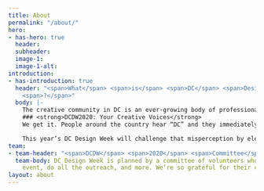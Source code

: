 ```yaml
---
title: About
permalink: "/about/"
hero:
- has-hero: true
  header: 
  subheader: 
  image-1: 
  image-1-alt: 
introduction:
- has-introduction: true
  header: "<span>What</span> <span>is</span> <span>DC</span> <span>Design</span> <span>Week</span>
    <span>?</span>"
  body: |-
    The creative community in DC is an ever-growing body of professionals, makers, and voices working across disciplines. Hosted and produced by AIGA DC, DC Design Week is an annual celebration of that community.
    ### <strong>DCDW2020: Your Creative Voices</strong>
    We get it. People around the country hear “DC” and they immediately imagine lobbyists on Capitol Hill and buttoned-up professionals with offices on K Street. But those of us who live here know we’re so much more than that.

    This year’s DC Design Week will challenge that misperception by elevating the creative energy that flows through the DMV. Your energy. We’re here to show the world that we — the people who call DC and the DMV home — are so much more diverse, vibrant, and innovative than anyone can imagine.
team:
- team-header: "<span>DCDW</span> <span>2020</span> <span>Committee</span>"
  team-body: DC Design Week is planned by a committee of volunteers who plan each
    event, do all the outreach, and more. We’re so grateful for their contributions.
layout: about
---
```


